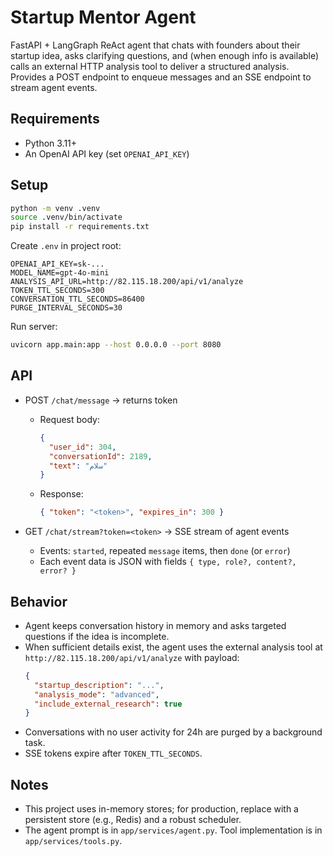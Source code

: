 # Startup Mentor Agent

FastAPI + LangGraph ReAct agent that chats with founders about their startup idea, asks clarifying questions, and (when enough info is available) calls an external HTTP analysis tool to deliver a structured analysis. Provides a POST endpoint to enqueue messages and an SSE endpoint to stream agent events.

## Requirements
- Python 3.11+
- An OpenAI API key (set `OPENAI_API_KEY`)

## Setup
```bash
python -m venv .venv
source .venv/bin/activate
pip install -r requirements.txt
```

Create `.env` in project root:
```env
OPENAI_API_KEY=sk-...
MODEL_NAME=gpt-4o-mini
ANALYSIS_API_URL=http://82.115.18.200/api/v1/analyze
TOKEN_TTL_SECONDS=300
CONVERSATION_TTL_SECONDS=86400
PURGE_INTERVAL_SECONDS=30
```

Run server:
```bash
uvicorn app.main:app --host 0.0.0.0 --port 8080
```

## API

- POST `/chat/message` → returns token
  - Request body:
    ```json
    {
      "user_id": 304,
      "conversationId": 2189,
      "text": "سلام"
    }
    ```
  - Response:
    ```json
    { "token": "<token>", "expires_in": 300 }
    ```

- GET `/chat/stream?token=<token>` → SSE stream of agent events
  - Events: `started`, repeated `message` items, then `done` (or `error`)
  - Each event data is JSON with fields `{ type, role?, content?, error? }`

## Behavior
- Agent keeps conversation history in memory and asks targeted questions if the idea is incomplete.
- When sufficient details exist, the agent uses the external analysis tool at `http://82.115.18.200/api/v1/analyze` with payload:
  ```json
  {
    "startup_description": "...",
    "analysis_mode": "advanced",
    "include_external_research": true
  }
  ```
- Conversations with no user activity for 24h are purged by a background task.
- SSE tokens expire after `TOKEN_TTL_SECONDS`.

## Notes
- This project uses in-memory stores; for production, replace with a persistent store (e.g., Redis) and a robust scheduler.
- The agent prompt is in `app/services/agent.py`. Tool implementation is in `app/services/tools.py`.